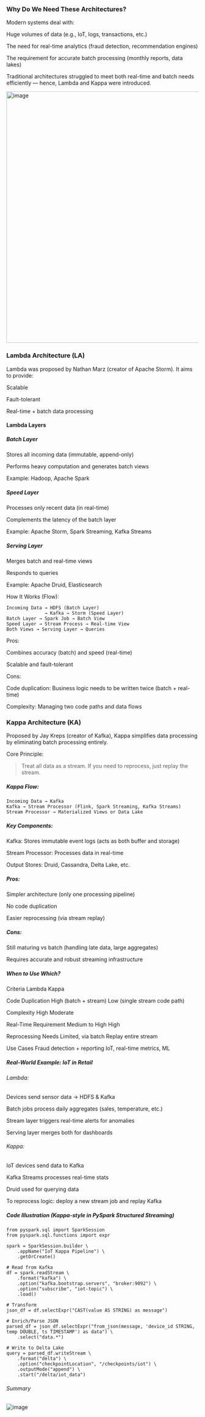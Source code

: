 ### Why Do We Need These Architectures?

Modern systems deal with:

Huge volumes of data (e.g., IoT, logs, transactions, etc.)

The need for real-time analytics (fraud detection, recommendation engines)

The requirement for accurate batch processing (monthly reports, data lakes)

Traditional architectures struggled to meet both real-time and batch needs efficiently — hence, Lambda and Kappa were introduced.

<img width="656" alt="image" src="https://github.com/user-attachments/assets/1dc1c43e-f8b8-4d49-81cf-ea3f84e5c7b7" />

### Lambda Architecture (LA)

Lambda was proposed by Nathan Marz (creator of Apache Storm). It aims to provide:

Scalable

Fault-tolerant

Real-time + batch data processing

#### Lambda Layers

##### Batch Layer

Stores all incoming data (immutable, append-only)

Performs heavy computation and generates batch views

Example: Hadoop, Apache Spark

##### Speed Layer

Processes only recent data (in real-time)

Complements the latency of the batch layer

Example: Apache Storm, Spark Streaming, Kafka Streams

##### Serving Layer

Merges batch and real-time views

Responds to queries

Example: Apache Druid, Elasticsearch

How It Works (Flow):
```
Incoming Data → HDFS (Batch Layer)
              → Kafka → Storm (Speed Layer)
Batch Layer → Spark Job → Batch View
Speed Layer → Stream Process → Real-time View
Both Views → Serving Layer → Queries
```
Pros:

Combines accuracy (batch) and speed (real-time)

Scalable and fault-tolerant

Cons:

Code duplication: Business logic needs to be written twice (batch + real-time)

Complexity: Managing two code paths and data flows

### Kappa Architecture (KA)

Proposed by Jay Kreps (creator of Kafka), Kappa simplifies data processing by eliminating batch processing entirely.

Core Principle:

> Treat all data as a stream. If you need to reprocess, just replay the stream.

##### Kappa Flow:
```
Incoming Data → Kafka
Kafka → Stream Processor (Flink, Spark Streaming, Kafka Streams)
Stream Processor → Materialized Views or Data Lake
```
##### Key Components:

Kafka: Stores immutable event logs (acts as both buffer and storage)

Stream Processor: Processes data in real-time

Output Stores: Druid, Cassandra, Delta Lake, etc.

##### Pros:

Simpler architecture (only one processing pipeline)

No code duplication

Easier reprocessing (via stream replay)

##### Cons:

Still maturing vs batch (handling late data, large aggregates)

Requires accurate and robust streaming infrastructure

##### When to Use Which?

Criteria	Lambda	Kappa

Code Duplication	High (batch + stream)	Low (single stream code path)

Complexity	High	Moderate

Real-Time Requirement	Medium to High	High

Reprocessing Needs	Limited, via batch	Replay entire stream

Use Cases	Fraud detection + reporting	IoT, real-time metrics, ML

##### Real-World Example: IoT in Retail

###### Lambda:

Devices send sensor data → HDFS & Kafka

Batch jobs process daily aggregates (sales, temperature, etc.)

Stream layer triggers real-time alerts for anomalies

Serving layer merges both for dashboards

###### Kappa:

IoT devices send data to Kafka

Kafka Streams processes real-time stats

Druid used for querying data

To reprocess logic: deploy a new stream job and replay Kafka

##### Code Illustration (Kappa-style in PySpark Structured Streaming)

```
from pyspark.sql import SparkSession
from pyspark.sql.functions import expr

spark = SparkSession.builder \
    .appName("IoT Kappa Pipeline") \
    .getOrCreate()

# Read from Kafka
df = spark.readStream \
    .format("kafka") \
    .option("kafka.bootstrap.servers", "broker:9092") \
    .option("subscribe", "iot-topic") \
    .load()

# Transform
json_df = df.selectExpr("CAST(value AS STRING) as message")

# Enrich/Parse JSON
parsed_df = json_df.selectExpr("from_json(message, 'device_id STRING, temp DOUBLE, ts TIMESTAMP') as data") \
    .select("data.*")

# Write to Delta Lake
query = parsed_df.writeStream \
    .format("delta") \
    .option("checkpointLocation", "/checkpoints/iot") \
    .outputMode("append") \
    .start("/delta/iot_data")

```

###### Summary

![image](https://github.com/user-attachments/assets/8e543340-5da1-406c-a8dc-1a5502318f45)


